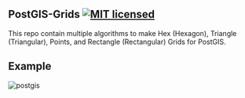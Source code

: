 ## PostGIS-Grids [![MIT licensed](https://img.shields.io/badge/license-MIT-blue)](https://github.com/imran-5/PostGIS-Grids/blob/master/LICENSE)

This repo contain multiple algorithms to make Hex (Hexagon), Triangle (Triangular), Points, and Rectangle (Rectangular) Grids for PostGIS.


## Example

![postgis](https://github.com/imran-5/PostGIS-grids/blob/master/Hex/intersected.PNG)
